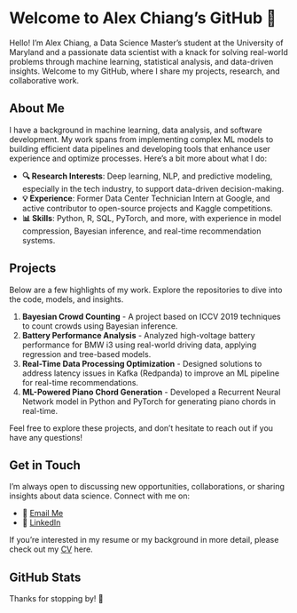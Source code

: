 # Welcome to Alex Chiang’s GitHub 👋

Hello! I’m Alex Chiang, a Data Science Master’s student at the University of Maryland and a passionate data scientist with a knack for solving real-world problems through machine learning, statistical analysis, and data-driven insights. Welcome to my GitHub, where I share my projects, research, and collaborative work.

## About Me

I have a background in machine learning, data analysis, and software development. My work spans from implementing complex ML models to building efficient data pipelines and developing tools that enhance user experience and optimize processes. Here’s a bit more about what I do:

- **🔍 Research Interests**: Deep learning, NLP, and predictive modeling, especially in the tech industry, to support data-driven decision-making.
- **💡 Experience**: Former Data Center Technician Intern at Google, and active contributor to open-source projects and Kaggle competitions.
- **📊 Skills**: Python, R, SQL, PyTorch, and more, with experience in model compression, Bayesian inference, and real-time recommendation systems.

## Projects

Below are a few highlights of my work. Explore the repositories to dive into the code, models, and insights.

1.  **Bayesian Crowd Counting** - A project based on ICCV 2019 techniques to count crowds using Bayesian inference.
2.	**Battery Performance Analysis** - Analyzed high-voltage battery performance for BMW i3 using real-world driving data, applying regression and tree-based models.
3.	**Real-Time Data Processing Optimization** - Designed solutions to address latency issues in Kafka (Redpanda) to improve an ML pipeline for real-time recommendations.
4.	**ML-Powered Piano Chord Generation** - Developed a Recurrent Neural Network model in Python and PyTorch for generating piano chords in real-time.

Feel free to explore these projects, and don’t hesitate to reach out if you have any questions!

## Get in Touch

I’m always open to discussing new opportunities, collaborations, or sharing insights about data science. Connect with me on:

- 📧 [Email Me](mailto:alexjiang151@gmail.com)
- 💼 [LinkedIn](https://www.linkedin.com/in/hao-lin-ch/)

If you’re interested in my resume or my background in more detail, please check out my [CV](https://github.com/user-attachments/files/17740610/Hao.Lin.Chiang.Resume.pdf) here.

## GitHub Stats

Thanks for stopping by! 🌟

<!---
beas28la/beas28la is a ✨ special ✨ repository because its `README.md` (this file) appears on your GitHub profile.
You can click the Preview link to take a look at your changes.
--->
